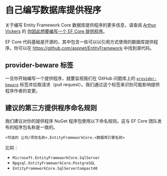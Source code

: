 # 自己编写数据库提供程序

关于编写 Entity Framework Core 数据库提供程序的更多信息，请查阅  [Arthur Vickers](https://github.com/ajcvickers) 的 [你因此想要编写一个 EF Core 提供程序](https://blog.oneunicorn.com/2016/11/11/so-you-want-to-write-an-ef-core-provider/)。

EF Core 代码基础是开源的，其中包含一些可以以引用方式使用的数据库提供程序。你可以在 <https://github.com/aspnet/EntityFramework> 中找到源代码。

## provider-beware 标签

一旦你开始编写一个提供程序，就要监视我们在 GitHub 问题库上的 [`provider-beware`]((https://github.com/aspnet/EntityFramework/labels/providers-beware)) 标签并拉取请求（pull request）。我们通过这个标签来识别可能影响提供程序作者的变更。

## 建议的第三方提供程序命名规则

我们建议对你的提供程序 NuGet 程序包使用以下命名规则。这与 EF Core 团队发布的程序包名称是一致的。

`<可选的 公司/项目名称>.EntityFrameworkCore.<数据库引擎名称>`

比如：

* `Microsoft.EntityFrameworkCore.SqlServer`
* `Npgsql.EntityFrameworkCore.PostgreSQL`
* `EntityFrameworkCore.SqlServerCompact40`